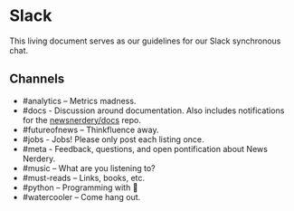 # Slack

This living document serves as our guidelines for our Slack synchronous chat.

## Channels
* #analytics – Metrics madness.
* #docs - Discussion around documentation. Also includes notifications for the [newsnerdery/docs](https://github.com/newsnerdery/docs) repo.
* #futureofnews – Thinkfluence away.
* #jobs - Jobs! Please only post each listing once.
* #meta - Feedback, questions, and open pontification about News Nerdery.
* #music – What are you listening to?
* #must-reads – Links, books, etc.
* #python – Programming with :snake:
* #watercooler – Come hang out.

